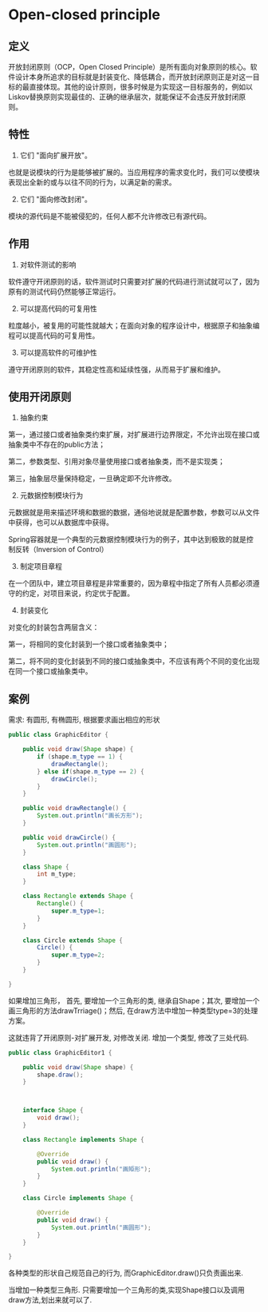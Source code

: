# Open-closed principle

## 定义

开放封闭原则（OCP，Open Closed Principle）是所有面向对象原则的核心。软件设计本身所追求的目标就是封装变化、降低耦合，而开放封闭原则正是对这一目标的最直接体现。其他的设计原则，很多时候是为实现这一目标服务的，例如以Liskov替换原则实现最佳的、正确的继承层次，就能保证不会违反开放封闭原则。

## 特性

1. 它们 "面向扩展开放"。

也就是说模块的行为是能够被扩展的。当应用程序的需求变化时，我们可以使模块表现出全新的或与以往不同的行为，以满足新的需求。

2. 它们 "面向修改封闭"。

模块的源代码是不能被侵犯的，任何人都不允许修改已有源代码。

## 作用

1. 对软件测试的影响
   
软件遵守开闭原则的话，软件测试时只需要对扩展的代码进行测试就可以了，因为原有的测试代码仍然能够正常运行。

2. 可以提高代码的可复用性

粒度越小，被复用的可能性就越大；在面向对象的程序设计中，根据原子和抽象编程可以提高代码的可复用性。

3. 可以提高软件的可维护性
   
遵守开闭原则的软件，其稳定性高和延续性强，从而易于扩展和维护。

## 使用开闭原则

1. 抽象约束

第一，通过接口或者抽象类约束扩展，对扩展进行边界限定，不允许出现在接口或抽象类中不存在的public方法；

第二，参数类型、引用对象尽量使用接口或者抽象类，而不是实现类；

第三，抽象层尽量保持稳定，一旦确定即不允许修改。

2. 元数据控制模块行为

元数据就是用来描述环境和数据的数据，通俗地说就是配置参数，参数可以从文件中获得，也可以从数据库中获得。

Spring容器就是一个典型的元数据控制模块行为的例子，其中达到极致的就是控制反转（Inversion of Control）

3. 制定项目章程

在一个团队中，建立项目章程是非常重要的，因为章程中指定了所有人员都必须遵守的约定，对项目来说，约定优于配置。

4. 封装变化

对变化的封装包含两层含义：

第一，将相同的变化封装到一个接口或者抽象类中；

第二，将不同的变化封装到不同的接口或抽象类中，不应该有两个不同的变化出现在同一个接口或抽象类中。

## 案例

需求: 有圆形, 有椭圆形, 根据要求画出相应的形状

```java
public class GraphicEditor {

    public void draw(Shape shape) {
        if (shape.m_type == 1) {
            drawRectangle();
        } else if(shape.m_type == 2) {
            drawCircle();
        }
    }

    public void drawRectangle() {
        System.out.println("画长方形");
    }

    public void drawCircle() {
        System.out.println("画圆形");
    }

    class Shape {
        int m_type;
    }

    class Rectangle extends Shape {
        Rectangle() {
            super.m_type=1;
        }
    }

    class Circle extends Shape {
        Circle() {
            super.m_type=2;
        }
    }

}
```

如果增加三角形， 首先, 要增加一个三角形的类, 继承自Shape；其次, 要增加一个画三角形的方法drawTrriage()；然后, 在draw方法中增加一种类型type=3的处理方案。

这就违背了开闭原则-对扩展开发, 对修改关闭. 增加一个类型, 修改了三处代码.

```java
public class GraphicEditor1 {

    public void draw(Shape shape) {
        shape.draw();
    }



    interface Shape {
        void draw();
    }

    class Rectangle implements Shape {

        @Override
        public void draw() {
            System.out.println("画矩形");
        }
    }

    class Circle implements Shape {

        @Override
        public void draw() {
            System.out.println("画圆形");
        }
    }

}
```

各种类型的形状自己规范自己的行为, 而GraphicEditor.draw()只负责画出来.

当增加一种类型三角形. 只需要增加一个三角形的类,实现Shape接口以及调用draw方法,划出来就可以了.